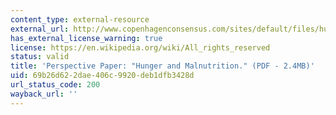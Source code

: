 ```yaml
---
content_type: external-resource
external_url: http://www.copenhagenconsensus.com/sites/default/files/hunger_perspectivepaper1.pdf
has_external_license_warning: true
license: https://en.wikipedia.org/wiki/All_rights_reserved
status: valid
title: 'Perspective Paper: "Hunger and Malnutrition." (PDF - 2.4MB)'
uid: 69b26d62-2dae-406c-9920-deb1dfb3428d
url_status_code: 200
wayback_url: ''
---
```

